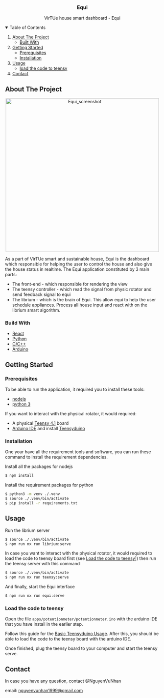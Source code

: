 <p align="center">
  <h3 align="center">Equi</h3>
  <p align="center"> VirTUe house smart dashboard - Equi</p>
</p>

<!-- TABLE OF CONTENTS -->
<details open="open">
  <summary>Table of Contents</summary>
  <ol>
    <li>
      <a href="#about-the-project">About The Project</a>
      <ul>
        <li><a href="#built-with">Built With</a></li>
      </ul>
    </li>
    <li>
      <a href="#getting-started">Getting Started</a>
      <ul>
        <li><a href="#prerequisites">Prerequisites</a></li>
        <li><a href="#installation">Installation</a></li>
      </ul>
    </li>
    <li>
    <a href="#usage">Usage</a>
      <ul>
        <li><a href="#load-the-code-to-teensy">load the code to teensy</a></li>
      </ul>
    </li>
    <li><a href="#contact">Contact</a></li>
  </ol>
</details>

<!-- ABOUT THE PROJECT -->

## About The Project

<p align="center">
    <img src="assets/equi_demo.png" alt="Equi_screenshot" width="500"/>
</p>

As a part of VirTUe smart and sustainable house, Equi is the dashboard which responsible for helping the user to control the house and also give the house status in realtime.
The Equi application constituted by 3 main parts:

- The front-end - which responsible for rendering the view
- The teensy controller - which read the signal from physic rotator and send feedback signal to equi
- The librium - which is the brain of Equi.
  This allow equi to help the user schedule appliances. Process all house input and react with on the librium smart algorithm.

### Build With

- [React](https://reactjs.org/)
- [Python](https://www.python.org/)
- [C/C++](https://www.cplusplus.com/)
- [Arduino](https://www.arduino.cc/)

<!-- GETTING STARTED -->

## Getting Started

### Prerequisites

To be able to run the application, it required you to install these tools:

- [nodejs](https://nodejs.org/en/)
- [python 3](https://www.python.org/downloads/)

If you want to interact with the physical rotator, it would required:

- A physical [Teensy 4.1](https://www.pjrc.com/teensy/) board
- [Arduino IDE](https://www.arduino.cc/en/software) and install [Teensyduino](https://www.pjrc.com/teensy/teensyduino.html)

### Installation

One your have all the requirement tools and software, you can run these command to install the requirement dependencies.

Install all the packages for nodejs

```bash
$ npm install
```

Install the requirement packages for python

```bash
$ python3 -m venv ./.venv
$ source ./.venv/bin/activate
$ pip install -r requirements.txt
```

<!-- USAGE EXAMPLES -->

## Usage

Run the librium server

```bash
$ source ./.venv/bin/activate
$ npm run nx run librium:serve
```

In case you want to interact with the physical rotator, it would required to load the code to teensy board first (see [Load the code to teensy](#load-the-code-to-teensy)]) then run the teensy server with this command

```bash
$ source ./.venv/bin/activate
$ npm run nx run teensy:serve
```

And finally, start the Equi interface

```bash
$ npm run nx run equi:serve
```

### Load the code to teensy

Open the file `apps/potentionmeter/potentionmeter.ino` with the arduino IDE that you have install in the earlier step.

Follow this guide for the [Basic Teensyduino Usage](https://www.pjrc.com/teensy/td_usage.html).
After this, you should be able to load the code to the teensy board with the arduino IDE.

Once finished, plug the teensy board to your computer and start the teensy serve.

## Contact

In case you have any question, contact @NguyenVuNhan 

email: nguyenvunhan1999@gmail.com
